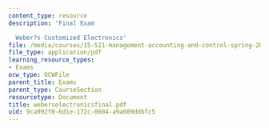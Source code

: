 ```yaml
---
content_type: resource
description: 'Final Exam

  Weber?s Customized Electronics'
file: /media/courses/15-521-management-accounting-and-control-spring-2003/9ca992f06d1e172c0604a9a609ddbfc5_weberselectronicsfinal.pdf
file_type: application/pdf
learning_resource_types:
- Exams
ocw_type: OCWFile
parent_title: Exams
parent_type: CourseSection
resourcetype: Document
title: weberselectronicsfinal.pdf
uid: 9ca992f0-6d1e-172c-0604-a9a609ddbfc5
---
```

